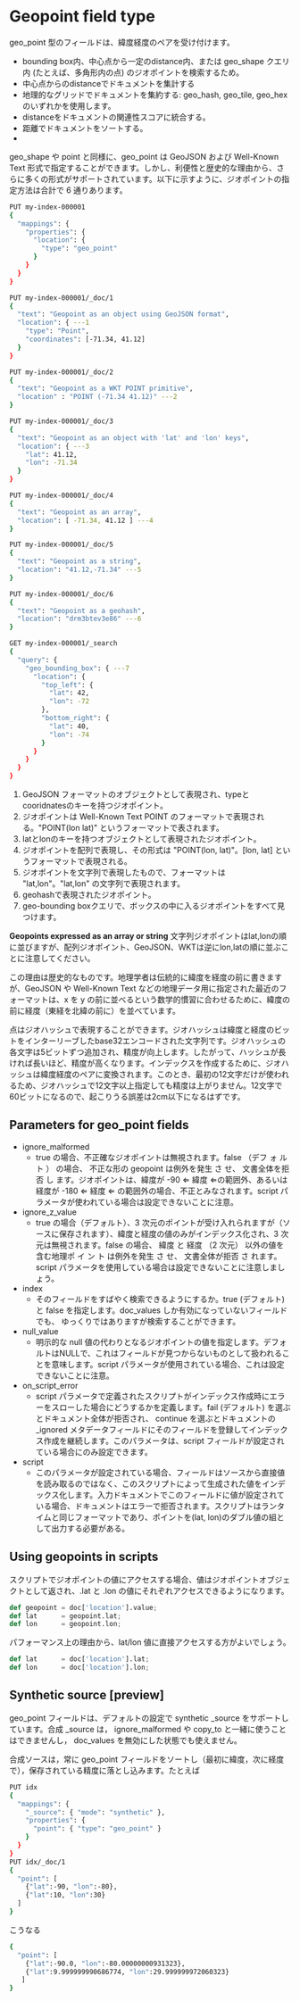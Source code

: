 # Geopoint field type
geo_point 型のフィールドは、緯度経度のペアを受け付けます。

- bounding box内、中心点から一定のdistance内、または geo_shape クエリ内 (たとえば、多角形内の点) のジオポイントを検索するため。
- 中心点からのdistanceでドキュメントを集計する
- 地理的なグリッドでドキュメントを集約する: geo_hash, geo_tile, geo_hex のいずれかを使用します。
- distanceをドキュメントの関連性スコアに統合する。
- 距離でドキュメントをソートする。
-
geo_shape や point と同様に、geo_point は GeoJSON および Well-Known Text 形式で指定することができます。しかし、利便性と歴史的な理由から、さらに多くの形式がサポートされています。以下に示すように、ジオポイントの指定方法は合計で 6 通りあります。

```bash
PUT my-index-000001
{
  "mappings": {
    "properties": {
      "location": {
        "type": "geo_point"
      }
    }
  }
}

PUT my-index-000001/_doc/1
{
  "text": "Geopoint as an object using GeoJSON format",
  "location": { ---1
    "type": "Point",
    "coordinates": [-71.34, 41.12]
  }
}

PUT my-index-000001/_doc/2
{
  "text": "Geopoint as a WKT POINT primitive",
  "location" : "POINT (-71.34 41.12)" ---2
}

PUT my-index-000001/_doc/3
{
  "text": "Geopoint as an object with 'lat' and 'lon' keys",
  "location": { ---3
    "lat": 41.12,
    "lon": -71.34
  }
}

PUT my-index-000001/_doc/4
{
  "text": "Geopoint as an array",
  "location": [ -71.34, 41.12 ] ---4
}

PUT my-index-000001/_doc/5
{
  "text": "Geopoint as a string",
  "location": "41.12,-71.34" ---5
}

PUT my-index-000001/_doc/6
{
  "text": "Geopoint as a geohash",
  "location": "drm3btev3e86" ---6
}

GET my-index-000001/_search
{
  "query": {
    "geo_bounding_box": { ---7
      "location": {
        "top_left": {
          "lat": 42,
          "lon": -72
        },
        "bottom_right": {
          "lat": 40,
          "lon": -74
        }
      }
    }
  }
}
```

1. GeoJSON フォーマットのオブジェクトとして表現され、typeとcooridnatesのキーを持つジオポイント。
2. ジオポイントは Well-Known Text POINT のフォーマットで表現される。"POINT(lon lat)" というフォーマットで表されます。
3. latとlonのキーを持つオブジェクトとして表現されたジオポイント。
4. ジオポイントを配列で表現し、その形式は "POINT(lon, lat)"。[lon, lat] というフォーマットで表現される。
5. ジオポイントを文字列で表現したもので、フォーマットは "lat,lon"。"lat,lon" の文字列で表現されます。
6. geohashで表現されたジオポイント。
7. geo-bounding boxクエリで、ボックスの中に入るジオポイントをすべて見つけます。

**Geopoints expressed as an array or string**
文字列ジオポイントはlat,lonの順に並びますが、配列ジオポイント、GeoJSON、WKTは逆にlon,latの順に並ぶことに注意してください。

この理由は歴史的なものです。地理学者は伝統的に緯度を経度の前に書きますが、GeoJSON や Well-Known Text などの地理データ用に指定された最近のフォーマットは、x を y の前に並べるという数学的慣習に合わせるために、緯度の前に経度（東経を北緯の前に）を並べています。

点はジオハッシュで表現することができます。ジオハッシュは緯度と経度のビットをインターリーブしたbase32エンコードされた文字列です。ジオハッシュの各文字は5ビットずつ追加され、精度が向上します。したがって、ハッシュが長ければ長いほど、精度が高くなります。インデックスを作成するために、ジオハッシュは緯度経度のペアに変換されます。このとき、最初の12文字だけが使われるため、ジオハッシュで12文字以上指定しても精度は上がりません。12文字で60ビットになるので、起こりうる誤差は2cm以下になるはずです。

## Parameters for geo_point fields
- ignore_malformed
  - true の場合、不正確なジオポイントは無視されます。false （デフ ォ ル ト ） の場合、 不正な形の geopoint は例外を発生 さ せ、 文書全体を拒否 し ます。ジオポイントは、緯度が -90 ⇐ 緯度 ⇐の範囲外、あるいは経度が -180 ⇐ 経度 ⇐ の範囲外の場合、不正とみなされます。script パラメータが使われている場合は設定できないことに注意。
- ignore_z_value
  - true の場合（デフォルト）、3 次元のポイントが受け入れられますが（ソースに保存されます）、緯度と経度の値のみがインデックス化され、3 次元は無視されます。false の場合、 緯度 と 経度 （2 次元） 以外の値を含む地理ポ イ ン ト は例外を発生 さ せ、 文書全体が拒否 さ れます。script パラメータを使用している場合は設定できないことに注意しましょう。
- index
  - そのフィールドをすばやく検索できるようにするか。true (デフォルト) と false を指定します。doc_values しか有効になっていないフィールドでも、 ゆっくりではありますが検索することができます。
- null_value
  - 明示的な null 値の代わりとなるジオポイントの値を指定します。デフォルトはNULLで、これはフィールドが見つからないものとして扱われることを意味します。script パラメータが使用されている場合、これは設定できないことに注意。
- on_script_error
  - script パラメータで定義されたスクリプトがインデックス作成時にエラーをスローした場合にどうするかを定義します。fail (デフォルト) を選ぶとドキュメント全体が拒否され、 continue を選ぶとドキュメントの _ignored メタデータフィールドにそのフィールドを登録してインデックス作成を継続します。このパラメータは、script フィールドが設定されている場合にのみ設定できます。
- script
  - このパラメータが設定されている場合、フィールドはソースから直接値を読み取るのではなく、このスクリプトによって生成された値をインデックス化します。入力ドキュメントでこのフィールドに値が設定されている場合、ドキュメントはエラーで拒否されます。スクリプトはランタイムと同じフォーマットであり、ポイントを(lat, lon)のダブル値の組として出力する必要がある。

## Using geopoints in scripts
スクリプトでジオポイントの値にアクセスする場合、値はジオポイントオブジェクトとして返され、.lat と .lon の値にそれぞれアクセスできるようになります。

```python
def geopoint = doc['location'].value;
def lat      = geopoint.lat;
def lon      = geopoint.lon;
```

パフォーマンス上の理由から、lat/lon 値に直接アクセスする方がよいでしょう。

```python
def lat      = doc['location'].lat;
def lon      = doc['location'].lon;
```

## Synthetic source [preview]
geo_point フィールドは、デフォルトの設定で synthetic _source をサポートしています。合成 _source は， ignore_malformed や copy_to と一緒に使うことはできませんし， doc_values を無効にした状態でも使えません。

合成ソースは，常に geo_point フィールドをソートし（最初に緯度，次に経度で），保存されている精度に落とし込みます。たとえば

```bash
PUT idx
{
  "mappings": {
    "_source": { "mode": "synthetic" },
    "properties": {
      "point": { "type": "geo_point" }
    }
  }
}
PUT idx/_doc/1
{
  "point": [
    {"lat":-90, "lon":-80},
    {"lat":10, "lon":30}
  ]
}
```

こうなる

```bash
{
  "point": [
    {"lat":-90.0, "lon":-80.00000000931323},
    {"lat":9.999999990686774, "lon":29.999999972060323}
   ]
}
```
